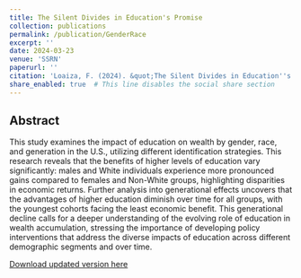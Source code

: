 ```yaml
---
title: The Silent Divides in Education's Promise
collection: publications
permalink: /publication/GenderRace
excerpt: ''
date: 2024-03-23
venue: 'SSRN'
paperurl: ''
citation: 'Loaiza, F. (2024). &quot;The Silent Divides in Education''s Promise&quot;.'
share_enabled: true  # This line disables the social share section
---
```


## Abstract

This study examines the impact of education on wealth by gender, race, and generation in the U.S., utilizing different identification strategies. This research reveals that the benefits of higher levels of education vary significantly: males and White individuals experience more pronounced gains compared to females and Non-White groups, highlighting disparities in economic returns. Further analysis into generational effects uncovers that the advantages of higher education diminish over time for all groups, with the youngest cohorts facing the least economic benefit. This generational decline calls for a deeper understanding of the evolving role of education in wealth accumulation, stressing the importance of developing policy interventions that address the diverse impacts of education across different demographic segments and over time.

[Download updated version here](https://fernandoloaizae.github.io/files/GenderRace.pdf)

